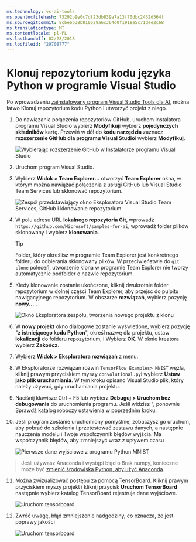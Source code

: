 ```yaml
---
ms.technology: vs-ai-tools
ms.openlocfilehash: 73292b9e0c7df23db839a7a13f70dbc2432d564f
ms.sourcegitcommit: 8cbe6b38b810529a6c364d0f1918e5c71dee2c68
ms.translationtype: MT
ms.contentlocale: pl-PL
ms.lasthandoff: 02/28/2018
ms.locfileid: "29708777"
---
```

# <a name="clone-a-repository-of-python-code-in-visual-studio"></a>Klonuj repozytorium kodu języka Python w programie Visual Studio

Po wprowadzeniu [zainstalowany program Visual Studio Tools dla AI](installation.md), można łatwo Klonuj repozytorium kodu Python i utworzyć projekt z niego.

1. Do nawiązania połączenia repozytoriów GitHub, uruchom Instalatora programu Visual Studio wybierz **Modyfikuj**i wybierz **pojedynczych składników** kartę. Przewiń w dół do **kodu narzędzia** zaznacz **rozszerzenie GitHub dla programu Visual Studio**i wybierz **Modyfikuj**.

    ![Wybierając rozszerzenie GitHub w Instalatorze programu Visual Studio](media\create-project-repo\installation-github-extension.png)

2. Uruchom program Visual Studio.

3. Wybierz **Widok > Team Explorer...**  otworzyć **Team Explorer** okna, w którym można nawiązać połączenia z usługi GitHub lub Visual Studio Team Services lub sklonować repozytorium.

    ![Zespół przedstawiający okno Eksploratora Visual Studio Team Services, GitHub i klonowanie repozytorium](media\create-project-repo\team-explorer.png)

4. W polu adresu URL **lokalnego repozytoria Git**, wprowadź `https://github.com/Microsoft/samples-for-ai`, wprowadź folder plików sklonowany i wybierz **klonowania**.

    > [!Tip]
    > Folder, który określisz w programie Team Explorer jest konkretnego folderu do odbierania sklonowany plików. W przeciwieństwie do `git clone` poleceń, utworzenie klona w programie Team Explorer nie tworzy automatycznie podfolder o nazwie repozytorium.

5. Kiedy klonowanie zostanie ukończone, kliknij dwukrotnie folder repozytorium w dolnej części Team Explorer, aby przejść do pulpitu nawigacyjnego repozytorium. W obszarze **rozwiązań**, wybierz pozycję **nowy...** .

    ![Okno Eksploratora zespołu, tworzenia nowego projektu z klonu](media\create-project-repo\team-explorer-new-project.png)

6. W **nowy projekt** okno dialogowe zostanie wyświetlone, wybierz pozycję "**z istniejącego kodu Python**", określ nazwę dla projektu, ustaw **lokalizacji** do folderu repozytorium, i Wybierz **OK**. W oknie kreatora wybierz **Zakończ**.

7. Wybierz **Widok > Eksploratora rozwiązań** z menu.

8. W Eksploratorze rozwiązań rozwiń `TensorFlow Examples> MNIST` węzła, kliknij prawym przyciskiem myszy `convolutional.py`i wybierz **Ustaw jako plik uruchamiania**. W tym kroku opisano Visual Studio plik, który należy używać, gdy uruchamiania projektu.

10. Naciśnij klawisze Ctrl + F5 lub wybierz **Debuguj > Uruchom bez debugowania** do uruchomienia programu. Jeśli widzisz ", ponownie Sprawdź katalog roboczy ustawienia w poprzednim kroku.


11. Jeśli program zostanie uruchomiony pomyślnie, zobaczysz go uruchom, aby pobrać do szkolenia i przetestować zestawu danych, a następnie nauczenia modelu i Twoje współczynnik błędów wyjścia. Ma współczynnik błędów, aby zmniejszyć wraz z upływem czasu

    ![Pierwsze dane wyjściowe z programu Python MNIST](media\create-project-repo\tensorflow-mnist-running.png)

> Jeśli używasz Anaconda i wystąpi błąd o Brak numpy, konieczne może być [zmienić środowiska Python, aby użyć Anaconda](../python/selecting-a-python-environment-for-a-project.md).

11. Można zwizualizować postępu za pomocą TensorBoard. Kliknij prawym przyciskiem myszy projekt i kliknij przycisk **Uruchom TensorBoard** następnie wybierz katalog TensorBoard rejestruje dane wyjściowe.

    ![Uruchom tensorboard](media\create-project-repo\run-tensorboard.png)

11. Zwróć uwagę, błąd zmniejszenie nadgodziny, co oznacza, że jest poprawy jakości

    ![Uruchom tensorboard](media\create-project-repo\tensorboard.png)